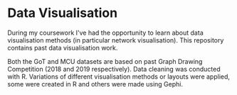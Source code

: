 # Data Visualisation


During my coursework I've had the opportunity to learn about data visualisation methods (in particular network visualisation). This repository contains past data visualisation work. 

Both the GoT and MCU datasets are based on past Graph Drawing Competition (2018 and 2019 respectively). Data cleaning was conducted with R. Variations of different visualisation methods or layouts were applied, some were created in R and others were made using Gephi. 
